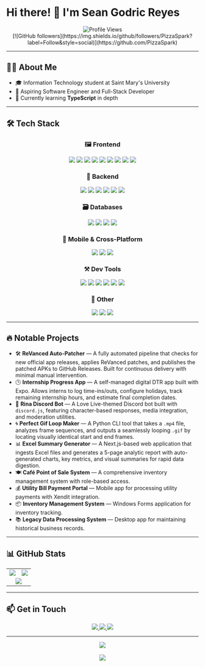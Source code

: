 # Hi there! 👋 I'm Sean Godric Reyes

<div align="center">
  <img src="https://komarev.com/ghpvc/?username=PizzaSpark&style=flat-square&color=blue" alt="Profile Views"/>
  <br/>
  [![GitHub followers](https://img.shields.io/github/followers/PizzaSpark?label=Follow&style=social)](https://github.com/PizzaSpark)
</div>

---

## 🧑‍💻 About Me

- 🎓 Information Technology student at Saint Mary's University  
- 💼 Aspiring Software Engineer and Full-Stack Developer  
- 🌱 Currently learning **TypeScript** in depth  

---

## 🛠️ Tech Stack

<div align="center">

### 🖼️ Frontend
<p>
  <img src="https://img.shields.io/badge/Next.js-000000?style=for-the-badge&logo=nextdotjs&logoColor=white" />
  <img src="https://img.shields.io/badge/React-20232A?style=for-the-badge&logo=react&logoColor=61DAFB" />
  <img src="https://img.shields.io/badge/TypeScript-007ACC?style=for-the-badge&logo=typescript&logoColor=white" />
  <img src="https://img.shields.io/badge/JavaScript-F7DF1E?style=for-the-badge&logo=javascript&logoColor=black" />
  <img src="https://img.shields.io/badge/HTML5-E34F26?style=for-the-badge&logo=html5&logoColor=white" />
  <img src="https://img.shields.io/badge/CSS3-1572B6?style=for-the-badge&logo=css3&logoColor=white" />
  <img src="https://img.shields.io/badge/Tailwind_CSS-38B2AC?style=for-the-badge&logo=tailwind-css&logoColor=white" />
  <img src="https://img.shields.io/badge/shadcn/ui-000000?style=for-the-badge&logo=shadcnui&logoColor=white" />
  <img src="https://img.shields.io/badge/Material--UI-0081CB?style=for-the-badge&logo=material-ui&logoColor=white" />
</p>

### 🧩 Backend
<p>
  <img src="https://img.shields.io/badge/Node.js-43853D?style=for-the-badge&logo=node.js&logoColor=white" />
  <img src="https://img.shields.io/badge/Fastify-000000?style=for-the-badge&logo=fastify&logoColor=white" />
  <img src="https://img.shields.io/badge/FastAPI-009688?style=for-the-badge&logo=fastapi&logoColor=white" />
  <img src="https://img.shields.io/badge/.NET-5C2D91?style=for-the-badge&logo=.net&logoColor=white" />
  <img src="https://img.shields.io/badge/Express.js-404D59?style=for-the-badge&logo=express&logoColor=white" />
  <img src="https://img.shields.io/badge/C%23-239120?style=for-the-badge&logo=c-sharp&logoColor=white" />
</p>

### 🗃️ Databases
<p>
  <img src="https://img.shields.io/badge/MySQL-005C84?style=for-the-badge&logo=mysql&logoColor=white" />
  <img src="https://img.shields.io/badge/PostgreSQL-316192?style=for-the-badge&logo=postgresql&logoColor=white" />
  <img src="https://img.shields.io/badge/MongoDB-4EA94B?style=for-the-badge&logo=mongodb&logoColor=white" />
  <img src="https://img.shields.io/badge/SQLite-003B57?style=for-the-badge&logo=sqlite&logoColor=white" />
</p>

### 📱 Mobile & Cross-Platform
<p>
  <img src="https://img.shields.io/badge/React_Native-20232A?style=for-the-badge&logo=react&logoColor=61DAFB" />
  <img src="https://img.shields.io/badge/Expo-000020?style=for-the-badge&logo=expo&logoColor=white" />
  <img src="https://img.shields.io/badge/Flutter-02569B?style=for-the-badge&logo=flutter&logoColor=white" />
</p>

### ⚒️ Dev Tools
<p>
  <img src="https://img.shields.io/badge/GIT-E44C30?style=for-the-badge&logo=git&logoColor=white" />
  <img src="https://img.shields.io/badge/Docker-2496ED?style=for-the-badge&logo=docker&logoColor=white" />
  <img src="https://img.shields.io/badge/Vite-646CFF?style=for-the-badge&logo=vite&logoColor=white" />
  <img src="https://img.shields.io/badge/VS_Code-007ACC?style=for-the-badge&logo=visual-studio-code&logoColor=white" />
  <img src="https://img.shields.io/badge/Visual_Studio-5C2D91?style=for-the-badge&logo=visual-studio&logoColor=white" />
  <img src="https://img.shields.io/badge/IntelliJ_IDEA-000000?style=for-the-badge&logo=intellij-idea&logoColor=white" />
</p>

### 🔄 Other
<p>
  <img src="https://img.shields.io/badge/Python-3776AB?style=for-the-badge&logo=python&logoColor=white" />
  <img src="https://img.shields.io/badge/Linux-FCC624?style=for-the-badge&logo=linux&logoColor=black" />
  <img src="https://img.shields.io/badge/JWT-000000?style=for-the-badge&logo=JSON%20web%20tokens&logoColor=white" />
</p>

</div>

---

## 🔥 Notable Projects

- 🛠️ **ReVanced Auto-Patcher** — A fully automated pipeline that checks for new official app releases, applies ReVanced patches, and publishes the patched APKs to GitHub Releases. Built for continuous delivery with minimal manual intervention.
- 🕒 **Internship Progress App** — A self-managed digital DTR app built with Expo. Allows interns to log time-ins/outs, configure holidays, track remaining internship hours, and estimate final completion dates.
- 🤖 **Rina Discord Bot** — A Love Live-themed Discord bot built with `discord.js`, featuring character-based responses, media integration, and moderation utilities.
- 🌀 **Perfect Gif Loop Maker** — A Python CLI tool that takes a `.mp4` file, analyzes frame sequences, and outputs a seamlessly looping `.gif` by locating visually identical start and end frames.
- 📊 **Excel Summary Generator** — A Next.js-based web application that ingests Excel files and generates a 5-page analytic report with auto-generated charts, key metrics, and visual summaries for rapid data digestion.
- 🍽️ **Café Point of Sale System** — A comprehensive inventory management system with role-based access.
- 💰 **Utility Bill Payment Portal** — Mobile app for processing utility payments with Xendit integration.
- 📦 **Inventory Management System** — Windows Forms application for inventory tracking.
- 📚 **Legacy Data Processing System** — Desktop app for maintaining historical business records.

---

## 📊 GitHub Stats

<div align="center">

<table>
  <tr>
    <td>
      <img src="https://github-readme-stats.vercel.app/api?username=PizzaSpark&show_icons=true&theme=radical" />
    </td>
    <td>
      <img src="https://github-readme-streak-stats.herokuapp.com/?user=PizzaSpark&theme=radical" />
    </td>
  </tr>
  <tr>
    <td colspan="2" align="center">
      <img src="https://github-readme-stats.vercel.app/api/top-langs/?username=PizzaSpark&layout=compact&theme=radical" />
    </td>
  </tr>
</table>

</div>

---

## 📫 Get in Touch

<div align="center">
  <a href="mailto:seangodricfreyes@gmail.com">
    <img src="https://img.shields.io/badge/Gmail-D14836?style=for-the-badge&logo=gmail&logoColor=white" />
  </a>
  <a href="https://linkedin.com/in/sean-godric-reyes">
    <img src="https://img.shields.io/badge/LinkedIn-0077B5?style=for-the-badge&logo=linkedin&logoColor=white" />
  </a>
  <a href="https://github.com/PizzaSpark">
    <img src="https://img.shields.io/badge/GitHub-100000?style=for-the-badge&logo=github&logoColor=white" />
  </a>
</div>

---

<div align="center">
  <img src="https://github-profile-trophy.vercel.app/?username=PizzaSpark&theme=radical&row=1" />
  <br/><br/>
  <img src="https://github-readme-activity-graph.vercel.app/graph?username=PizzaSpark&theme=redical" />
</div>
